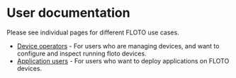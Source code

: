 # User documentation

Please see individual pages for different FLOTO use cases.

* [Device operators](device_operator.md) - For users who are managing devices, and want to configure and inspect running floto devices.
* [Application users](application_user.md) - For users who want to deploy applications on FLOTO devices.
